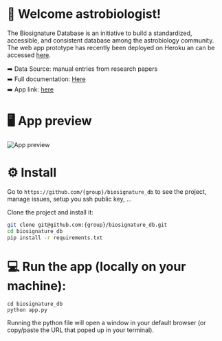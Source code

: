 # 👾 Welcome astrobiologist!

The Biosignature Database is an initiative to build a standardized, accessible, and consistent database among the astrobiology community.<br>
The web app prototype has recently been deployed on Heroku an can be accessed [here](https://biosignature-database.herokuapp.com/).

➡️ Data Source: manual entries from research papers<br>
➡️ Full documentation: [Here](https://jhupiterz.notion.site/jhupiterz/The-Biosignature-Database-f48effd1004f4155acfd76deee382436)<br>
➡️ App link: [here](https://biosignature-database.herokuapp.com/)

# 🖥️ App preview

![App preview](bioDB.gif)

# ⚙️ Install 

Go to `https://github.com/{group}/biosignature_db` to see the project, manage issues,
setup you ssh public key, ...

Clone the project and install it:

```bash
git clone git@github.com:{group}/biosignature_db.git
cd biosignature_db
pip install -r requirements.txt
```

# 💻 Run the app (locally on your machine):

```
cd biosignature_db
python app.py
```
Running the python file will open a window in your default browser (or copy/paste the URL that poped up in your terminal).
